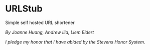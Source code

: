 # URLStub

Simple self hosted URL shortener

*By Joanne Huang, Andrew Illa, Liem Eldert*

*I pledge my honor that I have abided by the Stevens Honor System.*
